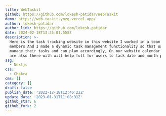 ```yaml
---
title: WebTaskit
github: https://github.com/lokesh-patidar/WebTaskit
demo: https://web-taskit-ynzg.vercel.app/
author: lokesh-patidar
author_link: https://github.com/lokesh-patidar
date: 2024-02-18T13:25:01.558Z
description: >-
  Here is the task tracking website in this website I worked in a team of 5
  members And I made a dynamic task management functionality so that users can
  manage their tasks and can plan accordingly, On our website calendar events
  are also there with will help full for users to tack date and month pl...
ssg:
  - Nextjs
css:
  - Chakra
cms: []
category: []
draft: false
publish_date: '2022-12-18T12:46:22Z'
update_date: '2023-01-31T11:08:31Z'
github_star: 6
github_fork: 2
---
```

